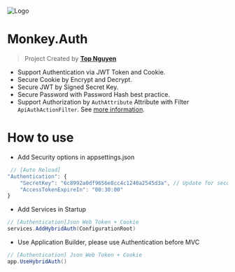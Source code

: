 ﻿![Logo](favicon.ico)
# Monkey.Auth
> Project Created by [**Top Nguyen**](http://topnguyen.net)

- Support Authentication via JWT Token and Cookie.
- Secure Cookie by Encrypt and Decrypt.
- Secure JWT by Signed Secret Key.
- Secure Password with Password Hash best practice.
- Support Authorization by `AuthAttribute` Attribute with Filter `ApiAuthActionFilter`. See [more information](Filters/Readme.md).

# How to use
- Add Security options in appsettings.json

```javascript
 // [Auto Reload]
"Authentication": {
    "SecretKey": "6c8992a0df9656e8cc4c1240a2545d3a", // Update for security purpose
    "AccessTokenExpireIn": "00:30:00"
}
```

- Add Services in Startup

```csharp
// [Authentication]Json Web Token + Cookie 
services.AddHybridAuth(ConfigurationRoot)
```

- Use Application Builder, please use Authentication before MVC
```csharp
// [Authentication] Json Web Token + Cookie
app.UseHybridAuth()
```